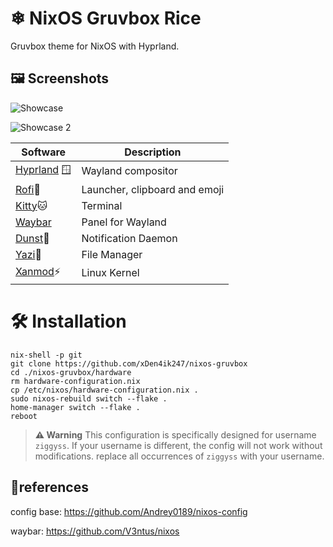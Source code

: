 # ❄  NixOS Gruvbox Rice

Gruvbox theme for NixOS with Hyprland.

## 🖼️ Screenshots

![Showcase](./.assets/showcase.png)

![Showcase 2](./.assets/showcase_2.png)


| Software       | Description                                  |
|-----------------|-------------------------------------------|
| [Hyprland](https://github.com/hyprwm/hyprland) 🪟 | Wayland compositor            |
| [Rofi](https://github.com/davatorium/rofi)🚀 | Launcher, clipboard and emoji  |
| [Kitty](https://github.com/kovidgoyal/kitty)🐱 | Terminal                   |
| [Waybar](https://github.com/Alexays/Waybar) | Panel for Wayland        |
| [Dunst](https://github.com/dunst-project/dunst)🔔 | Notification Daemon             |
| [Yazi](https://github.com/sxyazi/yazi)📂 | File Manager|
| [Xanmod](https://xanmod.org/)⚡ | Linux Kernel              |

# 🛠️ Installation
```
nix-shell -p git
git clone https://github.com/xDen4ik247/nixos-gruvbox
cd ./nixos-gruvbox/hardware
rm hardware-configuration.nix
cp /etc/nixos/hardware-configuration.nix .
sudo nixos-rebuild switch --flake .
home-manager switch --flake .
reboot
```

> **⚠️ Warning**
> This configuration is specifically designed for username `ziggyss`.
> If your username is different, the config will not work without modifications.
> replace all occurrences of `ziggyss` with your username.

## 🥀references
config base: https://github.com/Andrey0189/nixos-config

waybar: https://github.com/V3ntus/nixos
